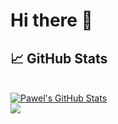 # Hi there 👋

## &#x1f4c8; GitHub Stats

<br/>

<a href="https://github.com/blc132">
  <img align="center" src="https://github-readme-stats.vercel.app/api?username=blc132&show_icons=true&line_height=27&count_private=true&title_color=ffffff&text_color=c9cacc&icon_color=2bbc8a&bg_color=1d1f21" alt="Pawel's GitHub Stats" />
</a>

<br/>

<a href="https://github.com/blc132">
  <img align="center" src="https://github-readme-stats.vercel.app/api/top-langs/?username=blc132&hide=c++,html&title_color=ffffff&text_color=c9cacc&icon_color=2bbc8a&bg_color=1d1f21" />
</a>

<!--
**blc132/blc132** is a ✨ _special_ ✨ repository because its `README.md` (this file) appears on your GitHub profile.

Here are some ideas to get you started:

- 🔭 I’m currently working on ...
- 🌱 I’m currently learning ...
- 👯 I’m looking to collaborate on ...
- 🤔 I’m looking for help with ...
- 💬 Ask me about ...
- 📫 How to reach me: ...
- 😄 Pronouns: ...
- ⚡ Fun fact: ...
-->
